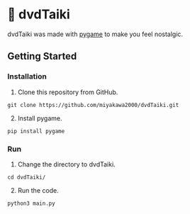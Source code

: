# 📀 dvdTaiki
dvdTaiki was made with [pygame](https://www.pygame.org/) to make you feel nostalgic.

## Getting Started
### Installation
1. Clone this repository from GitHub.
```
git clone https://github.com/miyakawa2000/dvdTaiki.git
```
2. Install pygame.
```
pip install pygame
```
### Run
1. Change the directory to dvdTaiki.
```
cd dvdTaiki/
```
2. Run the code.
```
python3 main.py
```
